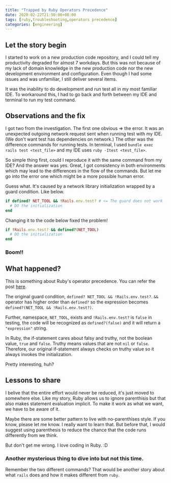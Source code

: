```yaml
---
title: "Trapped by Ruby Operators Precedence"
date: 2020-02-22T21:50:00+08:00
tags: [ruby,troubleshooting,operators precedence]
categories: [engineering]
---
```


## Let the story begin

I started to work on a new production code repository, and I could tell my productivity degraded for almost 7 workdays. But this was not because of my lack of domain knowledge in the new production   code nor the new development environment and configuration. Even though I had some issues and was unfamiliar, I still deliver several items.

It was the inability to do development and run test all in my most familiar IDE. To workaround this, I had to go back and forth between my IDE and terminal to run my test command.

## Observations and the fix

I got two from the investigation. The first one obvious => the error. It was an unexpected outgoing network request sent when running test with my IDE. (We don't want test has dependencies on network.) The other was the difference commands for running tests. In terminal, I used `bundle exec rails test <test_file>` and my IDE uses `ruby -Itest <test_file>`.

So simple thing first, could I reproduce it with the same command from my IDE? And the answer was yes. Great, I got consistency in both environments which may lead to the differences in the flow of the commands. But let me go into the error one which might be a more possible human error.

Guess what. It's caused by a network library initialization wrapped by a guard condition. Like below.

```ruby
if defined? NET_TOOL && !Rails.env.test? # <= The guard does not work
  # DO the initialization
end
```

Changing it to the code below fixed the problem!

```ruby
if !Rails.env.test? && defined?(NET_TOOL)
  # DO the initialization
end
```

### Boom!! 

## What happened?

This is something about Ruby's operator precedence. You can refer the post [here](https://ruby-doc.org/core-2.7.0/doc/syntax/precedence_rdoc.html).

The original guard condition, `defined? NET_TOOL && !Rails.env.test?`.
`&&` operator has higher order than `defined?` so the expression becomes `defined?(NET_TOOL && !Rails.env.test?)`.

Further, namespace, `NET_TOOL`, exists and `!Rails.env.test?` is `false` in testing, the code will be recognized as `defined?(false)` and it will return a `"expression"` string.

In Ruby, the if-statement cares about falsy and truthy, not the boolean value, `true` and `false`.
Truthy means values that are not `nil` or `false`. Therefore, our original if-statement always checks on truthy value so it always invokes the initialization.

Pretty interesting, huh?

## Lessons to share

I belive that the entire effort would never be reduced, it's just moved to somewhere else. Like my story, Ruby allows us to ignore parenthisis but that also makes statement evaluation implicit. To make it work as what we want, we have to be aware of it.

Maybe there are some better pattern to live with no-parenthises style. If you know, please let me know. I really want to learn that. But before that, I would suggest using parenthesis to reduce the chance that the code runs differently from we think.

But don't get me wrong. I love coding in Ruby. :D

### Another mysterious thing to dive into but not this time.

Remember the two different commands? That would be another story about what `rails` does and how it makes different from `ruby`.
